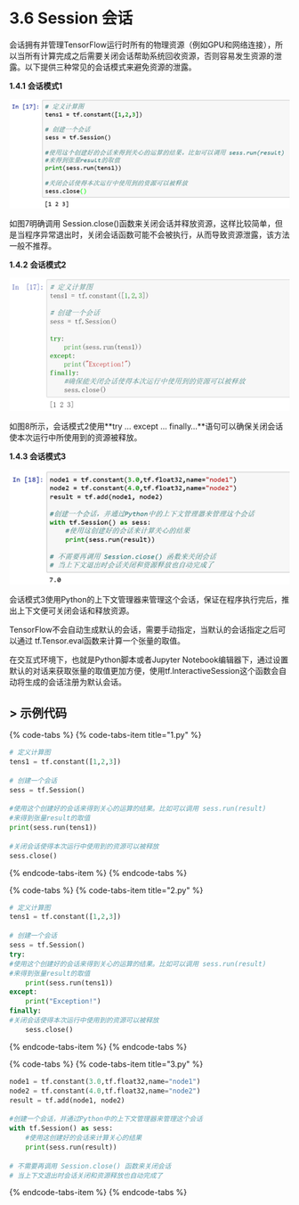 # 3.6	Session 会话

会话拥有并管理TensorFlow运行时所有的物理资源（例如GPU和网络连接），所以当所有计算完成之后需要关闭会话帮助系统回收资源，否则容易发生资源的泄露。以下提供三种常见的会话模式来避免资源的泄露。

**1.4.1**       **会话模式1**

![&#x56FE;3-7 &#x4F1A;&#x8BDD;&#x6A21;&#x5F0F;1](../.gitbook/assets/image%20%28178%29.png)

如图7明确调用 Session.close\(\)函数来关闭会话并释放资源，这样比较简单，但是当程序异常退出时，关闭会话函数可能不会被执行，从而导致资源泄露，该方法一般不推荐。

**1.4.2**       **会话模式2**

![&#x56FE;3-8 &#x4F1A;&#x8BDD;&#x6A21;&#x5F0F;2](../.gitbook/assets/image%20%28303%29.png)

如图8所示，会话模式2使用**try … except … finally…**语句可以确保关闭会话使本次运行中所使用到的资源被释放。

**1.4.3 会话模式3**

![&#x56FE;3-9 &#x4F1A;&#x8BDD;&#x6A21;&#x5F0F;3](../.gitbook/assets/image%20%2831%29.png)

会话模式3使用Python的上下文管理器来管理这个会话，保证在程序执行完后，推出上下文便可关闭会话和释放资源。

TensorFlow不会自动生成默认的会话，需要手动指定，当默认的会话指定之后可以通过 tf.Tensor.eval函数来计算一个张量的取值。

在交互式环境下，也就是Python脚本或者Jupyter Notebook编辑器下，通过设置默认的对话来获取张量的取值更加方便，使用tf.InteractiveSession这个函数会自动将生成的会话注册为默认会话。

## &gt; 示例代码 <a id="shi-li-dai-ma"></a>

{% code-tabs %}
{% code-tabs-item title="1.py" %}
```python
# 定义计算图
tens1 = tf.constant([1,2,3])

# 创建一个会话
sess = tf.Session()

#使用这个创建好的会话来得到关心的运算的结果。比如可以调用 sess.run(result)
#来得到张量result的取值
print(sess.run(tens1))

#关闭会话使得本次运行中使用到的资源可以被释放
sess.close()
```
{% endcode-tabs-item %}
{% endcode-tabs %}

{% code-tabs %}
{% code-tabs-item title="2.py" %}
```python
# 定义计算图
tens1 = tf.constant([1,2,3])

# 创建一个会话
sess = tf.Session()
try:
#使用这个创建好的会话来得到关心的运算的结果。比如可以调用 sess.run(result)
#来得到张量result的取值
    print(sess.run(tens1))
except:
    print("Exception!")
finally:
#关闭会话使得本次运行中使用到的资源可以被释放
    sess.close()
```
{% endcode-tabs-item %}
{% endcode-tabs %}

{% code-tabs %}
{% code-tabs-item title="3.py" %}
```python
node1 = tf.constant(3.0,tf.float32,name="node1")
node2 = tf.constant(4.0,tf.float32,name="node2")
result = tf.add(node1, node2)

#创建一个会话，并通过Python中的上下文管理器来管理这个会话
with tf.Session() as sess:
    #使用这创建好的会话来计算关心的结果
    print(sess.run(result))

# 不需要再调用 Session.close() 函数来关闭会话
# 当上下文退出时会话关闭和资源释放也自动完成了
```
{% endcode-tabs-item %}
{% endcode-tabs %}

